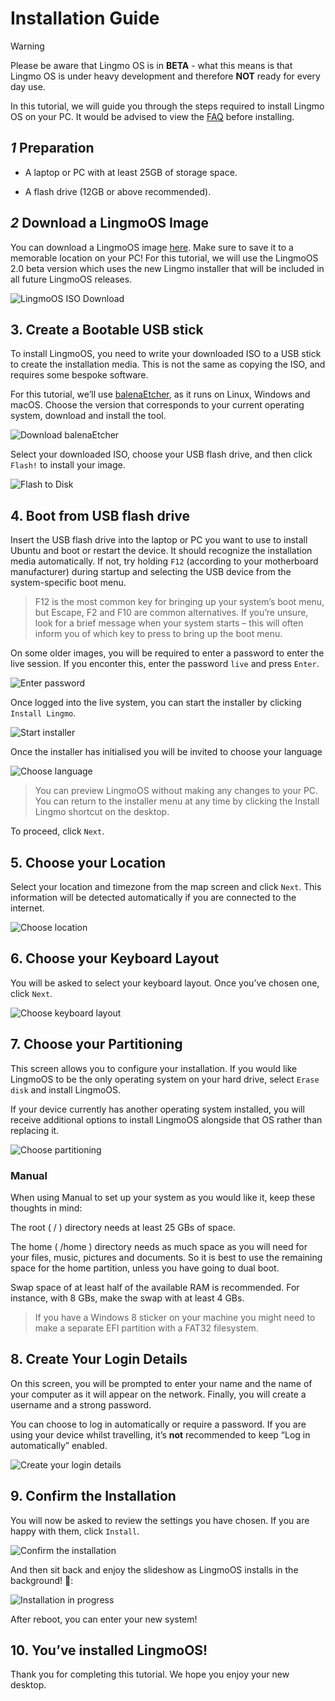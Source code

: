 # Installation Guide

> [!Warning]
> Please be aware that Lingmo OS is in **BETA** - what this means is that Lingmo OS is under heavy development and therefore **NOT** ready for every day use.

In this tutorial, we will guide you through the steps required to install Lingmo OS on your PC. It would be advised to view the [FAQ](faq) before installing.

## *1* Preparation

- A laptop or PC with at least 25GB of storage space.

- A flash drive (12GB or above recommended).

## *2* Download a LingmoOS Image

You can download a LingmoOS image [here](https://lingmo.org/download). Make sure to save it to a memorable location on your PC! For this tutorial, we will use the LingmoOS 2.0 beta version which uses the new Lingmo installer that will be included in all future LingmoOS releases.

![LingmoOS ISO Download](../assets/installation-guide/1.jpg)

## 3. Create a Bootable USB stick

To install LingmoOS, you need to write your downloaded ISO to a USB stick to create the installation media. This is not the same as copying the ISO, and requires some bespoke software.

For this tutorial, we’ll use [balenaEtcher](https://etcher.balena.io/), as it runs on Linux, Windows and macOS. Choose the version that corresponds to your current operating system, download and install the tool.

![Download balenaEtcher](../assets/installation-guide/2.jpg)

Select your downloaded ISO, choose your USB flash drive, and then click `Flash!` to install your image.

![Flash to Disk](../assets/installation-guide/3.jpg)

## 4. Boot from USB flash drive

Insert the USB flash drive into the laptop or PC you want to use to install Ubuntu and boot or restart the device. It should recognize the installation media automatically. If not, try holding `F12` (according to your motherboard manufacturer) during startup and selecting the USB device from the system-specific boot menu.

> F12 is the most common key for bringing up your system’s boot menu, but Escape, F2 and F10 are common alternatives. If you’re unsure, look for a brief message when your system starts – this will often inform you of which key to press to bring up the boot menu.

On some older images, you will be required to enter a password to enter the live session. If you enconter this, enter the password `live` and press `Enter`.

![Enter password](../assets/installation-guide/4.jpg)

Once logged into the live system, you can start the installer by clicking `Install Lingmo`.

![Start installer](../assets/installation-guide/5.jpg)

Once the installer has initialised you will be invited to choose your language

![Choose language](../assets/installation-guide/6.jpg)

> You can preview LingmoOS without making any changes to your PC. You can return to the installer menu at any time by clicking the Install Lingmo shortcut on the desktop.

To proceed, click `Next`.

## 5. Choose your Location

Select your location and timezone from the map screen and click `Next`. This information will be detected automatically if you are connected to the internet.

![Choose location](../assets/installation-guide/7.jpg)

## 6. Choose your Keyboard Layout

You will be asked to select your keyboard layout. Once you’ve chosen one, click `Next`.

![Choose keyboard layout](../assets/installation-guide/8.jpg)

## 7. Choose your Partitioning

This screen allows you to configure your installation. If you would like LingmoOS to be the only operating system on your hard drive, select `Erase disk` and install LingmoOS.

If your device currently has another operating system installed, you will receive additional options to install LingmoOS alongside that OS rather than replacing it.

![Choose partitioning](../assets/installation-guide/9.jpg)

### Manual

When using Manual to set up your system as you would like it, keep these thoughts in mind:

The root ( / ) directory needs at least 25 GBs of space.

The home ( /home ) directory needs as much space as you will need for your files, music, pictures and documents. So it is best to use the remaining space for the home partition, unless you have going to dual boot.

Swap space of at least half of the available RAM is recommended. For instance, with 8 GBs, make the swap with at least 4 GBs.

> If you have a Windows 8 sticker on your machine you might need to make a separate EFI partition with a FAT32 filesystem.

## 8. Create Your Login Details

On this screen, you will be prompted to enter your name and the name of your computer as it will appear on the network. Finally, you will create a username and a strong password.

You can choose to log in automatically or require a password. If you are using your device whilst travelling, it’s **not** recommended to keep “Log in automatically” enabled.

![Create your login details](../assets/installation-guide/10.jpg)

## 9. Confirm the Installation

You will now be asked to review the settings you have chosen. If you are happy with them, click `Install`.

![Confirm the installation](../assets/installation-guide/11.jpg)

And then sit back and enjoy the slideshow as LingmoOS installs in the background! 🙂:

![Installation in progress](../assets/installation-guide/12.jpg)

After reboot, you can enter your new system!

## 10. You’ve installed LingmoOS!

Thank you for completing this tutorial. We hope you enjoy your new desktop.
